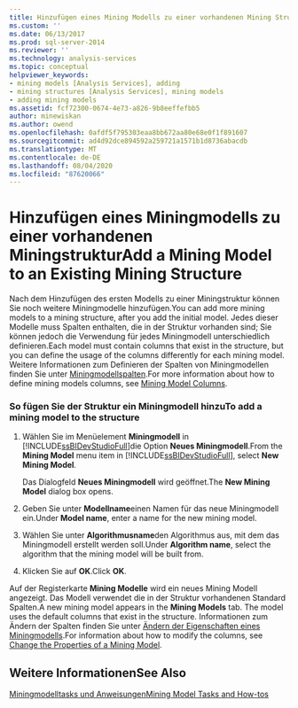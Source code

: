```yaml
---
title: Hinzufügen eines Mining Modells zu einer vorhandenen Mining Struktur | Microsoft-Dokumentation
ms.custom: ''
ms.date: 06/13/2017
ms.prod: sql-server-2014
ms.reviewer: ''
ms.technology: analysis-services
ms.topic: conceptual
helpviewer_keywords:
- mining models [Analysis Services], adding
- mining structures [Analysis Services], mining models
- adding mining models
ms.assetid: fcf72300-0674-4e73-a826-9b8eeffefbb5
author: minewiskan
ms.author: owend
ms.openlocfilehash: 0afdf5f795303eaa8bb672aa80e68e0f1f891607
ms.sourcegitcommit: ad4d92dce894592a259721a1571b1d8736abacdb
ms.translationtype: MT
ms.contentlocale: de-DE
ms.lasthandoff: 08/04/2020
ms.locfileid: "87620066"
---
```

# <a name="add-a-mining-model-to-an-existing-mining-structure"></a><span data-ttu-id="3775b-102">Hinzufügen eines Miningmodells zu einer vorhandenen Miningstruktur</span><span class="sxs-lookup"><span data-stu-id="3775b-102">Add a Mining Model to an Existing Mining Structure</span></span>
  <span data-ttu-id="3775b-103">Nach dem Hinzufügen des ersten Modells zu einer Miningstruktur können Sie noch weitere Miningmodelle hinzufügen.</span><span class="sxs-lookup"><span data-stu-id="3775b-103">You can add more mining models to a mining structure, after you add the initial model.</span></span> <span data-ttu-id="3775b-104">Jedes dieser Modelle muss Spalten enthalten, die in der Struktur vorhanden sind; Sie können jedoch die Verwendung für jedes Miningmodell unterschiedlich definieren.</span><span class="sxs-lookup"><span data-stu-id="3775b-104">Each model must contain columns that exist in the structure, but you can define the usage of the columns differently for each mining model.</span></span> <span data-ttu-id="3775b-105">Weitere Informationen zum Definieren der Spalten von Miningmodellen finden Sie unter [Miningmodellspalten](mining-model-columns.md).</span><span class="sxs-lookup"><span data-stu-id="3775b-105">For more information about how to define mining models columns, see [Mining Model Columns](mining-model-columns.md).</span></span>  
  
### <a name="to-add-a-mining-model-to-the-structure"></a><span data-ttu-id="3775b-106">So fügen Sie der Struktur ein Miningmodell hinzu</span><span class="sxs-lookup"><span data-stu-id="3775b-106">To add a mining model to the structure</span></span>  
  
1.  <span data-ttu-id="3775b-107">Wählen Sie im Menüelement **Miningmodell** in [!INCLUDE[ssBIDevStudioFull](../../includes/ssbidevstudiofull-md.md)]die Option **Neues Miningmodell**.</span><span class="sxs-lookup"><span data-stu-id="3775b-107">From the **Mining Model** menu item in [!INCLUDE[ssBIDevStudioFull](../../includes/ssbidevstudiofull-md.md)], select **New Mining Model**.</span></span>  
  
     <span data-ttu-id="3775b-108">Das Dialogfeld **Neues Miningmodell** wird geöffnet.</span><span class="sxs-lookup"><span data-stu-id="3775b-108">The **New Mining Model** dialog box opens.</span></span>  
  
2.  <span data-ttu-id="3775b-109">Geben Sie unter **Modellname**einen Namen für das neue Miningmodell ein.</span><span class="sxs-lookup"><span data-stu-id="3775b-109">Under **Model name**, enter a name for the new mining model.</span></span>  
  
3.  <span data-ttu-id="3775b-110">Wählen Sie unter **Algorithmusname**den Algorithmus aus, mit dem das Miningmodell erstellt werden soll.</span><span class="sxs-lookup"><span data-stu-id="3775b-110">Under **Algorithm name**, select the algorithm that the mining model will be built from.</span></span>  
  
4.  <span data-ttu-id="3775b-111">Klicken Sie auf **OK**.</span><span class="sxs-lookup"><span data-stu-id="3775b-111">Click **OK**.</span></span>  
  
 <span data-ttu-id="3775b-112">Auf der Registerkarte **Mining Modelle** wird ein neues Mining Modell angezeigt. Das Modell verwendet die in der Struktur vorhandenen Standard Spalten.</span><span class="sxs-lookup"><span data-stu-id="3775b-112">A new mining model appears in the **Mining Models** tab. The model uses the default columns that exist in the structure.</span></span> <span data-ttu-id="3775b-113">Informationen zum Ändern der Spalten finden Sie unter [Ändern der Eigenschaften eines Miningmodells](change-the-properties-of-a-mining-model.md).</span><span class="sxs-lookup"><span data-stu-id="3775b-113">For information about how to modify the columns, see [Change the Properties of a Mining Model](change-the-properties-of-a-mining-model.md).</span></span>  
  
## <a name="see-also"></a><span data-ttu-id="3775b-114">Weitere Informationen</span><span class="sxs-lookup"><span data-stu-id="3775b-114">See Also</span></span>  
 [<span data-ttu-id="3775b-115">Miningmodelltasks und Anweisungen</span><span class="sxs-lookup"><span data-stu-id="3775b-115">Mining Model Tasks and How-tos</span></span>](mining-model-tasks-and-how-tos.md)  
  
  
